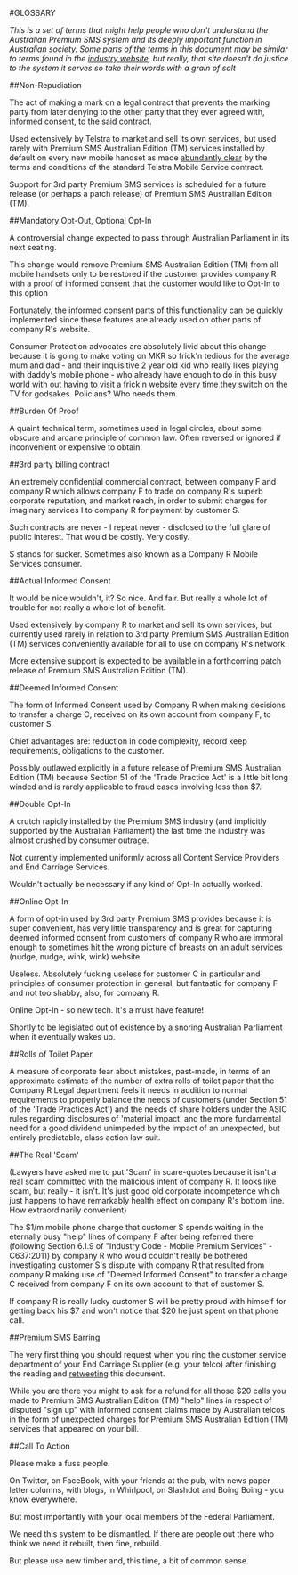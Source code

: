 #GLOSSARY

_This is a set of terms that might help people who don't understand the Australian Premium SMS system and its deeply important function in Australian society. Some parts of the terms in this document may be similar to terms found in the [industry website](19sms.com.au), but really, that site doesn't do justice to the system it serves so take their words with a grain of salt_

##Non-Repudiation

The act of making a mark on a legal contract that prevents the marking party from later denying to the other party that they ever agreed with, informed consent, to the said contract.

Used extensively by Telstra to market and sell its own services, but used rarely with Premium SMS Australian Edition (TM) services installed by default on every new mobile handset as made [abundantly clear](https://www.telstra.com.au/help/download/document/things-you-need-to-know-about-telstra-services-c048.pdf) by the terms and conditions of the standard Telstra Mobile Service contract.

Support for 3rd party Premium SMS services is scheduled for a future release (or perhaps a patch release) of Premium SMS Australian Edition (TM).

##Mandatory Opt-Out, Optional Opt-In

A controversial change expected to pass through Australian Parliament in its next seating.

This change would remove Premium SMS Australian Edition (TM) from all mobile handsets only to be restored if the customer provides company R with a proof of informed consent that the customer would like to
Opt-In to this option

Fortunately, the informed consent parts of this functionality can be quickly implemented since these features are already used on other parts of company R's website.

Consumer Protection advocates are absolutely livid about this change because it is going to make voting on MKR so frick'n tedious for the average mum and dad - and their inquisitive 2 year old kid who really likes
playing with daddy's mobile phone - who already have enough to do in this busy world with out having to visit a frick'n website every time they switch on the TV for godsakes. Policians? Who needs them.

##Burden Of Proof

A quaint technical term, sometimes used in legal circles, about some obscure and arcane principle of common law. Often reversed or ignored if inconvenient or expensive to obtain.

##3rd party billing contract

An extremely confidential commercial contract, between company F and company R which allows company F to trade on company R's superb corporate reputation, and market reach, in order to submit charges for imaginary services I to company R for payment by customer S.

Such contracts are never - I repeat never - disclosed to the full glare of public interest. That would be costly. Very costly.

S stands for sucker. Sometimes also known as a Company R Mobile Services consumer.

##Actual Informed Consent

It would be nice wouldn't, it? So nice. And fair. But really a whole lot of trouble for not really a whole lot of benefit.

Used extensively by company R to market and sell its own services, but currently used rarely in relation to 3rd party Premium SMS Australian Edition (TM) services conveniently available for all to use on company R's network.

More extensive support is expected to be available in a forthcoming patch release of Premium SMS Australian Edition (TM).

##Deemed Informed Consent

The form of Informed Consent used by Company R when making decisions to transfer a charge C, received on its own account from company F, to customer S.

Chief advantages are: reduction in code complexity, record keep requirements, obligations to the customer.

Possibly outlawed explicitly in a future release of Premium SMS Australian Edition (TM) because Section 51 of the 'Trade Practice Act' is a little bit long winded and is rarely applicable to fraud cases involving less than $7.

##Double Opt-In

A crutch rapidly installed by the Preimium SMS industry (and implicitly supported by the Australian Parliament) the last time the industry was almost crushed by consumer outrage.

Not currently implemented uniformly across all Content Service Providers and End Carriage Services.

Wouldn't actually be necessary if any kind of Opt-In actually worked.

##Online Opt-In

A form of opt-in used by 3rd party Premium SMS provides because it is super convenient, has very little transparency and is great for capturing deemed informed consent from customers of company R who are immoral enough to sometimes hit the wrong picture of breasts on an adult services (nudge, nudge, wink, wink) website.

Useless. Absolutely fucking useless for customer C in particular and principles of consumer protection in general, but fantastic for company F and not too shabby, also, for company R.

Online Opt-In - so new tech. It's a must have feature!

Shortly to be legislated out of existence by a snoring Australian Parliament when it eventually wakes up.

##Rolls of Toilet Paper

A measure of corporate fear about mistakes, past-made, in terms of an approximate estimate of the number of extra rolls of toilet paper that the Company R Legal department feels it needs in addition to normal requirements to properly balance the needs of customers (under Section 51 of the 'Trade Practices Act') and the needs of share holders under the ASIC rules regarding disclosures of 'material impact' and the more fundamental need for a good dividend unimpeded by the impact of an unexpected, but entirely predictable, class action law suit.

##The Real 'Scam'

(Lawyers have asked me to put 'Scam' in scare-quotes because it isn't a real scam committed with the malicious intent of company R. It looks like scam, but really - it isn't. It's just good old corporate incompetence which just happens to have remarkably health effect on company R's bottom line. How extraordinarily convenient)

The $1/m mobile phone charge that customer S spends waiting in the eternally busy "help" lines of company F after being referred there (following Section 6.1.9 of "Industry Code - Mobile Premium Services" - C637:2011) by company R who would couldn't really be bothered investigating customer S's dispute with company R that resulted from company R making use of "Deemed Informed Consent" to transfer a charge C received from company F on its own account to that of customer S.

If company R is really lucky customer S will be pretty proud with himself for getting back his $7 and won't notice that $20 he just spent on that phone call.

##Premium SMS Barring

The very first thing you should request when you ring the customer service department of your End Carriage Supplier (e.g. your telco) after finishing the reading and [retweeting](https://twitter.com/stoppremiumsms/status/720713050790072320) this document.

While you are there you might to ask for a refund for all those $20 calls you made to Premium SMS Australian Edition (TM) "help" lines in respect of disputed "sign up" with informed consent claims made by Australian telcos in the form of unexpected charges for Premium SMS Australian Edition (TM) services that appeared on your bill.

##Call To Action

Please make a fuss people.

On Twitter, on FaceBook, with your friends at the pub, with news paper letter columns, with blogs, in Whirlpool, on Slashdot and Boing Boing - you know everywhere.

But most importantly with your local members of the Federal Parliament.

We need this system to be dismantled. If there are people out there who think we need it rebuilt, then fine, rebuild.

But please use new timber and, this time, a bit of common sense.

